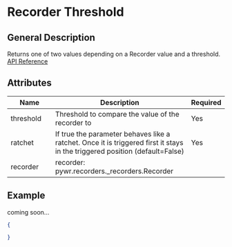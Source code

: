 # Recorder Threshold

## General Description

Returns one of two values depending on a Recorder value and a threshold. [API Reference](https://pywr.github.io/pywr-docs/master/api/generated/pywr.parameters.RecorderThresholdParameter.html)

## Attributes

<table><thead><tr><th width="158">Name</th><th width="409">Description</th><th>Required</th></tr></thead><tbody><tr><td>threshold</td><td>Threshold to compare the value of the recorder to</td><td>Yes</td></tr><tr><td>ratchet</td><td>If true the parameter behaves like a ratchet. Once it is triggered first it stays in the triggered position (default=False)</td><td>Yes</td></tr><tr><td>recorder</td><td>recorder: pywr.recorders._recorders.Recorder</td><td></td></tr></tbody></table>

## Example

coming soon...

```json
{

}
```
